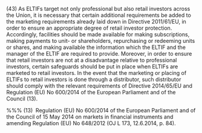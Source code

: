 (43) As ELTIFs target not only professional but also retail investors across the Union, it is necessary that certain additional requirements be added to the marketing requirements already laid down in Directive 2011/61/EU, in order to ensure an appropriate degree of retail investor protection. Accordingly, facilities should be made available for making subscriptions, making payments to unit- or shareholders, repurchasing or redeeming units or shares, and making available the information which the ELTIF and the manager of the ELTIF are required to provide. Moreover, in order to ensure that retail investors are not at a disadvantage relative to professional investors, certain safeguards should be put in place when ELTIFs are marketed to retail investors. In the event that the marketing or placing of ELTIFs to retail investors is done through a distributor, such distributor should comply with the relevant requirements of Directive 2014/65/EU and Regulation (EU) No 600/2014 of the European Parliament and of the Council (13).

%%% (13)  Regulation (EU) No 600/2014 of the European Parliament and of the Council of 15 May 2014 on markets in financial instruments and amending Regulation (EU) No 648/2012 (OJ L 173, 12.6.2014, p. 84).